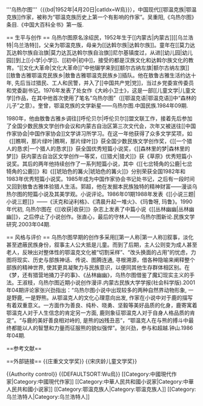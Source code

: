 '''乌热尔图'''（{{bd|1952年|4月20日|catIdx=W烏}}），中国现代[[鄂温克族|鄂温克族]]作家，被称为“鄂温克族历史上第一个有影响的作家”。<ref name=baik>吴重阳,《乌热尔图》条目.《中国大百科全书》第一版.</ref>

== 生平与创作 ==
乌热尔图原名涂绍民，1952年生于[[内蒙古|内蒙古]][[乌兰浩特|乌兰浩特]]，父亲为鄂温克族，母亲为[[达斡尔族|达斡尔族]]。童年在[[莫力达瓦达斡尔族自治旗|莫力达瓦达斡尔族自治旗]]尼尔基镇度过，从进[[幼儿园|幼儿园]]到上[[小学|小学]]、[[初中|初中]]，接受的都是汉族文化和达斡尔族文化的教育。“[[文化大革命|文化大革命]]”中他辍学来到[[额尔古纳左旗|额尔古纳左旗]][[敖鲁古雅鄂温克民族乡|敖鲁古雅鄂温克民族乡]]插队。他在敖鲁古雅生活约达十年, 先后当过猎民、工人和民警，并入了[[中国共产党|党]]，当过乡党委宣传委员和党委副书记。1976年发表了处女作《大岭小卫士》，这是一部[[儿童文学|儿童文学]]作品，在其中他首次使用了笔名“乌热尔图”（[[鄂温克语|鄂温克语]]中“森林的儿子”之意）。<ref name=kuizeng>奎曾，鄂温克族的文学新星——乌热尔图.中国民族.1984年09期.</ref>

1980年，他由敖鲁古雅乡调往[[呼伦贝尔|呼伦贝尔]]盟文联工作，接着先后参加了全国少数民族文学创作会议和内蒙古自治区第三次文代会，次年又被送往[[中国作家协会|中国作家协会]]文学讲习所学习。在这一年他获得了众多文学奖项，如《[[瞧啊，那片绿叶|瞧啊，那片绿叶]]》获全国少数民族文学创作奖，《[[一个猎人的恳求|一个猎人的恳求]]》获全国优秀短篇小说奖，《[[森林里的梦|森林里的梦]]》获内蒙古自治区文学创作一等奖，《[[猎犬|猎犬]]》获《草原》优秀短篇小说奖。<ref name=kuizeng/>其后的两年他持续创作了一系列短篇小说，其中《[[七岔犄角的公鹿|七岔犄角的公鹿]]》和《[[琥珀色的篝火|琥珀色的篝火]]》分别荣获全国1982年和1983年优秀短篇小说奖。<ref name=kuizeng/>1985年成为中国作家协会书记处书记，<ref name=baik/>之后有一段时间又回到敖鲁古雅体验猎人生活。<ref name=kuizeng>郭超，他在发掘本民族独特的精神财富——漫谈乌热尔图的短篇小说及其美学观。小说评论。1986年01期</ref>1988年发表《[[小说三题|小说三题]]》——《沃克和泌利格》、《清晨升起一堆火》、《玛鲁呀, 玛鲁》。1990年代初, 乌热尔图在《[[收获|收获]]》杂志上发表了中篇小说《[[丛林幽幽|丛林幽幽]]》，之后停止了小说创作。<ref name=chang>张直心，最后的守林人——乌热尔图新论.民族文学研究.2003年04期.</ref>

== 风格与评价 ==
乌热尔图早期的创作多采用[[第一人称|第一人称]]叙事，淡化甚至遮蔽民族身份，叙事主人公大抵是儿童。而到了后期，主人公则变为成人甚至老人，反映出对整体性的鄂温克文化被“切割采样”、“改头换面的占用”的忧虑，力图将现实、历史与部族神话、传说、图腾连通, 寻根溯源，借各种隐喻来阐释整个部族的精神世界, 使其更具凝聚力与民族意识，以便同其他生存群体相区别。<ref name=chang/>在《梦，还有猎营地捅刀子的事》、《丛林幽幽》，乌热尔图借鉴了魔幻现实主义的手法。<ref>王淑枝，乌热尔图近期小说创作漫评.内蒙古民族大学学报(社会科学版).2001年04期</ref>评论家张兴劲指出：“乌热尔图小说中出现较多的两种自然界动物形象, 一是野鹿, 一是野熊。从鄂温克人的文化心理意向出发, 作家在小说中对于鹿的描写有着双重意义。一方面作为善良、纯朴、晓勇、坚毅等美好品质的化身，鹿寄寓着鄂温克人对于人生信念的肯定另一方面, 鹿则象征鄂温克人对于自身人格品质的肯定”。“与鹿的美好善良相对峙的, 是熊的凶残丑恶”，“鄂温克人在与熊的搏斗中最终都能以人的智慧和力量而征服熊的貌似强悍”。<ref>张兴劲，参与和超越.钟山.1986年04期.</ref>

==参考文献==
<div class="references-small">
<references></references>
</div>

==外部链接==
{{庄重文文学奖}}
{{宋庆龄儿童文学奖}}

{{Authority control}}
{{DEFAULTSORT:Wu烏}}
[[Category:中國現代作家|Category:中國現代作家]]
[[Category:中華人民共和國小说家|Category:中華人民共和國小说家]]
[[Category:鄂温克族人|Category:鄂温克族人]]
[[Category:乌兰浩特人|Category:乌兰浩特人]]